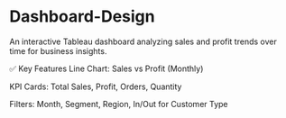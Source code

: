 # Dashboard-Design
An interactive Tableau dashboard analyzing sales and profit trends over time for business insights.

✅ Key Features
Line Chart: Sales vs Profit (Monthly)

KPI Cards: Total Sales, Profit, Orders, Quantity

Filters: Month, Segment, Region, In/Out for Customer Type
